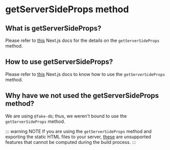 # getServerSideProps method

## What is getServerSideProps?

Please refer to [this](https://nextjs.org/docs/basic-features/data-fetching/get-server-side-props) Next.js docs for the details on the `getServerSideProps` method.

## How to use getServerSideProps?

Please refer to [this](https://nextjs.org/docs/api-reference/data-fetching/get-server-side-props) Next.js docs to know how to use the `getServerSideProps` method.

## Why have we not used the getServerSideProps method?

We are using `@fake-db`; thus, we weren't bound to use the `getServerSideProps` method.

::: warning NOTE
If you are using the `getServerSideProps` method and exporting the static HTML files to your server, [these](https://nextjs.org/docs/advanced-features/static-html-export#unsupported-features) are unsupported features that cannot be computed during the build process.
:::
